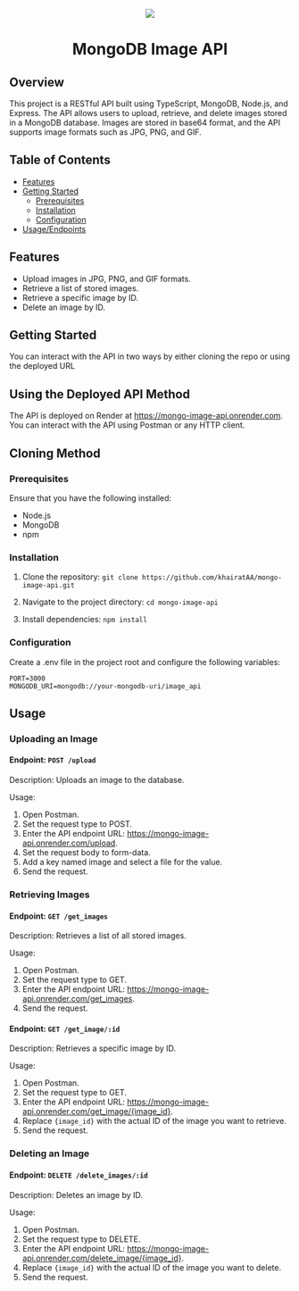 <p align="center">
  <a href="https://skillicons.dev">
    <img src="https://skillicons.dev/icons?i=mongodb,typescript,postman,nodejs,npm" />
  </a>
</p>
<h1 align="center">MongoDB Image API</h1>

## Overview

This project is a RESTful API built using TypeScript, MongoDB, Node.js, and Express. The API allows users to upload, retrieve, and delete images stored in a MongoDB database. Images are stored in base64 format, and the API supports image formats such as JPG, PNG, and GIF.

## Table of Contents

- <a href="#Features">Features</a>
- <a href="#Getting Started">Getting Started</a>
  - <a href="#prerequisites">Prerequisites</a>
  - <a href="#installation">Installation</a>
  - <a href="#configuration">Configuration</a>
- <a href="#Usage">Usage/Endpoints</a>

## Features

- Upload images in JPG, PNG, and GIF formats.
- Retrieve a list of stored images.
- Retrieve a specific image by ID.
- Delete an image by ID.

## Getting Started

You can interact with the API in two ways by either cloning the repo or using the deployed URL

## Using the Deployed API Method

The API is deployed on Render at <https://mongo-image-api.onrender.com>. You can interact with the API using Postman or any HTTP client.

## Cloning Method

### Prerequisites

Ensure that you have the following installed:

- Node.js
- MongoDB
- npm

### Installation

1. Clone the repository:
   `git clone https://github.com/khairatAA/mongo-image-api.git`

2. Navigate to the project directory:
   `cd mongo-image-api`

3. Install dependencies:
   `npm install`

### Configuration

Create a .env file in the project root and configure the following variables:

```
PORT=3000
MONGODB_URI=mongodb://your-mongodb-uri/image_api
```

## Usage

### Uploading an Image

#### Endpoint: `POST /upload`

Description: Uploads an image to the database.

Usage:

1. Open Postman.
2. Set the request type to POST.
3. Enter the API endpoint URL: <https://mongo-image-api.onrender.com/upload>.
4. Set the request body to form-data.
5. Add a key named image and select a file for the value.
6. Send the request.

### Retrieving Images

#### Endpoint: `GET /get_images`

Description: Retrieves a list of all stored images.

Usage:

1. Open Postman.
2. Set the request type to GET.
3. Enter the API endpoint URL: <https://mongo-image-api.onrender.com/get_images>.
4. Send the request.

#### Endpoint: `GET /get_image/:id`

Description: Retrieves a specific image by ID.

Usage:

1. Open Postman.
2. Set the request type to GET.
3. Enter the API endpoint URL: <https://mongo-image-api.onrender.com/get_image/{image_id}>.
4. Replace `{image_id}` with the actual ID of the image you want to retrieve.
5. Send the request.

### Deleting an Image

#### Endpoint: `DELETE /delete_images/:id`

Description: Deletes an image by ID.

Usage:

1. Open Postman.
2. Set the request type to DELETE.
3. Enter the API endpoint URL: <https://mongo-image-api.onrender.com/delete_image/{image_id}>.
4. Replace `{image_id}` with the actual ID of the image you want to delete.
5. Send the request.
